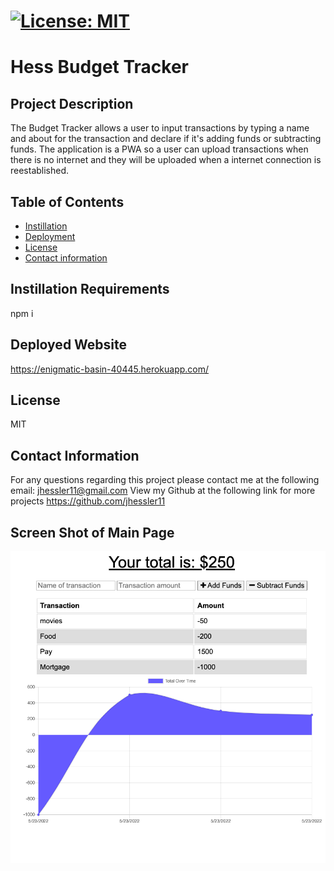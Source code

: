 
# [![License: MIT](https://img.shields.io/badge/License-MIT-yellow.svg)](https://opensource.org/licenses/MIT)
  
  # Hess Budget Tracker

  ## Project Description 
  The Budget Tracker allows a user to input transactions by typing a name and about for the transaction and declare if it's adding funds or subtracting funds. The application is a PWA so a user can upload transactions when there is no internet and they will be uploaded when a internet connection is reestablished. 
  
  ## Table of Contents
  - [Instillation](#Instillation-Requirements)
  - [Deployment](#Deployed-Webiste)
  - [License](#License)
  - [Contact information](#Contact-information)
  
  ## Instillation Requirements
  npm i
  
  ## Deployed Website
  https://enigmatic-basin-40445.herokuapp.com/ 
  
  ## License
  MIT

  ## Contact Information 
  For any questions regarding this project please contact me at the following email: jhessler11@gmail.com
  View my Github at the following link for more projects https://github.com/jhessler11
  

  ## Screen Shot of Main Page
  ![Alt text](https://github.com/JHESSLER11/hess-budget-tracker/blob/main/public/images/budget_tracker.png)

  
